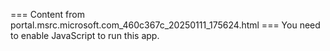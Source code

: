 === Content from portal.msrc.microsoft.com_460c367c_20250111_175624.html ===
You need to enable JavaScript to run this app.
